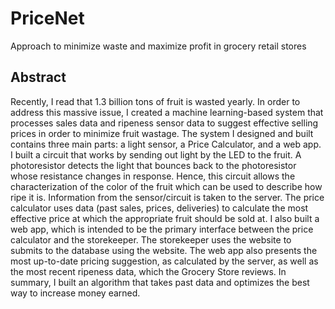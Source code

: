 # PriceNet
Approach to minimize waste and maximize profit in grocery retail stores
## Abstract
Recently, I read that 1.3 billion tons of fruit is wasted yearly. In order to address this massive issue, I created a machine learning-based system that processes sales data and ripeness sensor data to suggest effective selling prices in order to minimize fruit wastage.  The system I designed and built contains  three main parts: a light sensor, a Price Calculator, and a web app.  I built a circuit that works by sending out light by the LED to the fruit. A photoresistor detects the light that bounces back to the photoresistor whose resistance changes in response. Hence, this circuit allows the characterization of the color of the fruit which can be used to describe how ripe it is. Information from the sensor/circuit is taken to the server. The price calculator uses data (past sales, prices, deliveries) to calculate the most effective price at which the appropriate fruit should be sold at. I also built a web app, which is intended to be the primary interface between the price calculator and the storekeeper. The storekeeper  uses the website to submits to the database using the website. The web app also presents the most up-to-date pricing suggestion, as calculated by the server, as well as the most recent ripeness data, which the Grocery Store reviews. In summary, I built an algorithm that takes past data and optimizes the best way to increase money earned.
